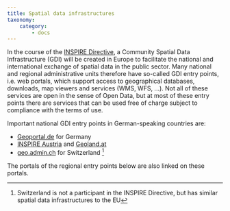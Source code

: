 ```yaml
---
title: Spatial data infrastructures
taxonomy:
    category:
        - docs
---
```

In the course of the [INSPIRE Directive](https://inspire.ec.europa.eu/), a Community Spatial Data Infrastructure (GDI) will be created in Europe to facilitate the national and international exchange of spatial data in the public sector. Many national and regional administrative units therefore have so-called GDI entry points, i.e. web portals, which support access to geographical databases, downloads, map viewers and services (WMS, WFS, ...). Not all of these services are open in the sense of Open Data, but at most of these entry points there are services that can be used free of charge subject to compliance with the terms of use.

Important national GDI entry points in German-speaking countries are:

- [Geoportal.de](https://www.geoportal.de) for Germany
- [INSPIRE Austria](http://www.inspire.gv.at/) and [Geoland.at](http://geoland.at/)
- [geo.admin.ch](https://www.geo.admin.ch/) for Switzerland [^1]

The portals of the regional entry points below are also linked on these portals.

[^1]: Switzerland is not a participant in the INSPIRE Directive, but has similar spatial data infrastructures to the EU
